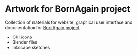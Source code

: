 # Artwork for BornAgain project

Collection of materials for website, graphical user interface and documentation for [BornAgain project](https://www.bornagainproject.org).

+ GUI icons
+ Blender files
+ Inkscape sketches

